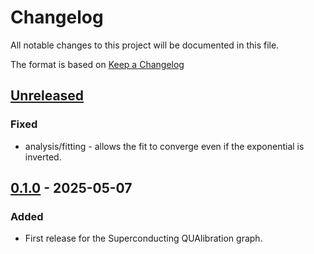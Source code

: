 # Changelog
All notable changes to this project will be documented in this file.

The format is based on [Keep a Changelog](https://keepachangelog.com/en/1.0.0/)

## [Unreleased]
### Fixed
- analysis/fitting - allows the fit to converge even if the exponential is inverted.

## [0.1.0] - 2025-05-07
### Added
- First release for the Superconducting QUAlibration graph.

[Unreleased]: https://github.com/qua-platform/qualibration-libs/compare/v0.1.0...HEAD
[0.1.0]: https://github.com/qua-platform/qualibration-libs/releases/tag/v0.1.0
